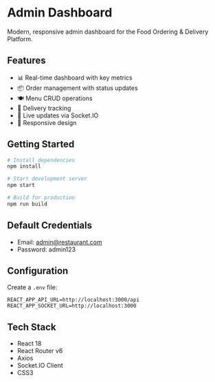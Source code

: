 # Admin Dashboard

Modern, responsive admin dashboard for the Food Ordering & Delivery Platform.

## Features

- 📊 Real-time dashboard with key metrics
- 📦 Order management with status updates
- 🍽️ Menu CRUD operations
- 🚚 Delivery tracking
- 🔄 Live updates via Socket.IO
- 📱 Responsive design

## Getting Started

```bash
# Install dependencies
npm install

# Start development server
npm start

# Build for production
npm run build
```

## Default Credentials

- Email: admin@restaurant.com
- Password: admin123

## Configuration

Create a `.env` file:

```
REACT_APP_API_URL=http://localhost:3000/api
REACT_APP_SOCKET_URL=http://localhost:3000
```

## Tech Stack

- React 18
- React Router v6
- Axios
- Socket.IO Client
- CSS3
